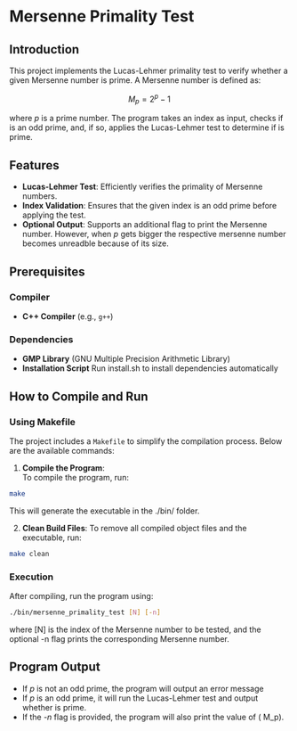 # Mersenne Primality Test

## Introduction

This project implements the Lucas-Lehmer primality test to verify whether a given Mersenne number is prime. A Mersenne number is defined as:

$$
M_p = 2^p - 1
$$

where *p* is a prime number. The program takes an index  as input, checks if  is an odd prime, and, if so, applies the Lucas-Lehmer test to determine if  is prime.

## Features

- **Lucas-Lehmer Test**: Efficiently verifies the primality of Mersenne numbers.
- **Index Validation**: Ensures that the given index  is an odd prime before applying the test.
- **Optional Output**: Supports an additional flag to print the Mersenne number. However, when *p* gets bigger the respective mersenne number becomes unreadble because of its size.

## Prerequisites

### Compiler
- **C++ Compiler** (e.g., `g++`)

### Dependencies
- **GMP Library** (GNU Multiple Precision Arithmetic Library)
- **Installation Script** Run install.sh to install dependencies automatically

## How to Compile and Run

### Using Makefile

The project includes a `Makefile` to simplify the compilation process. Below are the available commands:

1. **Compile the Program**:  
To compile the program, run:
```bash
make
```

This will generate the executable in the ./bin/ folder.

2. **Clean Build Files**:
To remove all compiled object files and the executable, run:

```bash
make clean
```

### Execution

After compiling, run the program using:
```bash
./bin/mersenne_primality_test [N] [-n]
```

where [N] is the index of the Mersenne number to be tested, and the optional -n flag prints the corresponding Mersenne number.

## Program Output

- If *p* is not an odd prime, the program will output an error message
- If *p* is an odd prime, it will run the Lucas-Lehmer test and output whether  is prime.
- If the *-n* flag is provided, the program will also print the value of \( M_p\).
